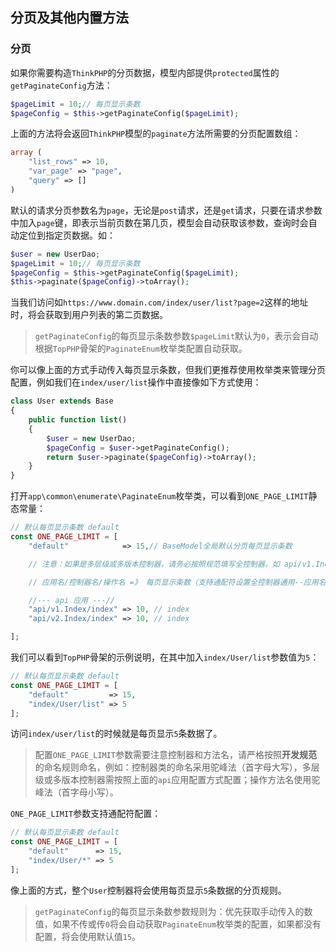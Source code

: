## 分页及其他内置方法

### 分页

如果你需要构造`ThinkPHP`的分页数据，模型内部提供`protected`属性的`getPaginateConfig`方法：

```php
$pageLimit = 10;// 每页显示条数
$pageConfig = $this->getPaginateConfig($pageLimit);
```

上面的方法将会返回`ThinkPHP`模型的`paginate`方法所需要的分页配置数组：

```php
array (
    "list_rows" => 10,
    "var_page" => "page",
    "query" => []
)
```

默认的请求分页参数名为`page`，无论是`post`请求，还是`get`请求，只要在请求参数中加入`page`键，即表示当前页数在第几页，模型会自动获取该参数，查询时会自动定位到指定页数据。如：

```php
$user = new UserDao;
$pageLimit = 10;// 每页显示条数
$pageConfig = $this->getPaginateConfig($pageLimit);
$this->paginate($pageConfig)->toArray();
```

当我们访问如`https://www.domain.com/index/user/list?page=2`这样的地址时，将会获取到用户列表的第二页数据。

> `getPaginateConfig`的每页显示条数参数`$pageLimit`默认为`0`，表示会自动根据`TopPHP`骨架的`PaginateEnum`枚举类配置自动获取。

你可以像上面的方式手动传入每页显示条数，但我们更推荐使用枚举类来管理分页配置，例如我们在`index/user/list`操作中直接像如下方式使用：

```php
class User extends Base
{
    public function list()
    {
        $user = new UserDao;
        $pageConfig = $user->getPaginateConfig();
        return $user->paginate($pageConfig)->toArray();
    }
}
```

打开`app\common\enumerate\PaginateEnum`枚举类，可以看到`ONE_PAGE_LIMIT`静态常量：

```php
// 默认每页显示条数 default
const ONE_PAGE_LIMIT = [
    "default"            => 15,// BaseModel全局默认分页每页显示条数

    // 注意：如果是多层级或多版本控制器，请务必按照规范填写全控制器，如 api/v1.Index/index 或 index/layered.Index/index，否则将不生效，会自动使用默认的

    // 应用名/控制器名/操作名 =》 每页显示条数（支持通配符设置全控制器通用--应用名/控制器名/*）

    //--- api 应用 ---//
    "api/v1.Index/index" => 10, // index
    "api/v2.Index/index" => 10, // index

];
```

我们可以看到`TopPHP`骨架的示例说明，在其中加入`index/User/list`参数值为`5`：

```php
// 默认每页显示条数 default
const ONE_PAGE_LIMIT = [
    "default"         => 15,
    "index/User/list" => 5 
];
```

访问`index/user/list`的时候就是每页显示`5`条数据了。

> 配置`ONE_PAGE_LIMIT`参数需要注意控制器和方法名，请严格按照**开发规范**的命名规则命名，例如：控制器类的命名采用驼峰法（首字母大写），多层级或多版本控制器需按照上面的`api`应用配置方式配置；操作方法名使用驼峰法（首字母小写）。

`ONE_PAGE_LIMIT`参数支持通配符配置：

```php
// 默认每页显示条数 default
const ONE_PAGE_LIMIT = [
    "default"      => 15,
    "index/User/*" => 5 
];
```

像上面的方式，整个`User`控制器将会使用每页显示`5`条数据的分页规则。

> `getPaginateConfig`的每页显示条数参数规则为：优先获取手动传入的数值，如果不传或传`0`将会自动获取`PaginateEnum`枚举类的配置，如果都没有配置，将会使用默认值`15`。



